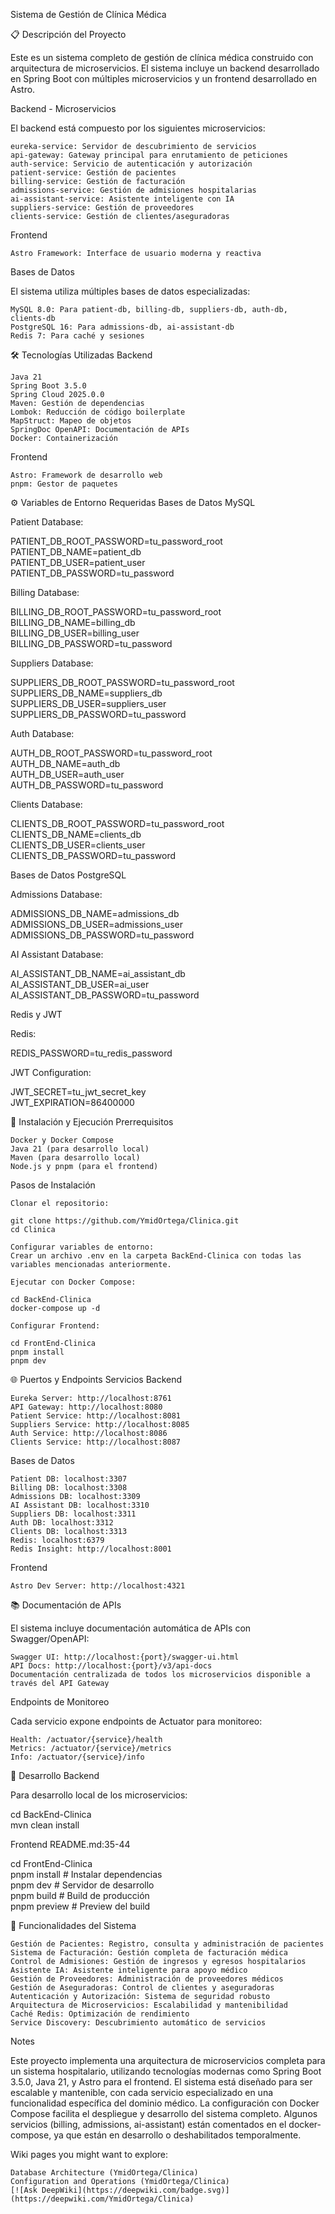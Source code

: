 Sistema de Gestión de Clínica Médica

📋 Descripción del Proyecto

Este es un sistema completo de gestión de clínica médica construido con arquitectura de microservicios. El sistema incluye un backend desarrollado en Spring Boot con múltiples microservicios y un frontend desarrollado en Astro.

Backend - Microservicios

El backend está compuesto por los siguientes microservicios:

    eureka-service: Servidor de descubrimiento de servicios
    api-gateway: Gateway principal para enrutamiento de peticiones
    auth-service: Servicio de autenticación y autorización
    patient-service: Gestión de pacientes
    billing-service: Gestión de facturación
    admissions-service: Gestión de admisiones hospitalarias
    ai-assistant-service: Asistente inteligente con IA
    suppliers-service: Gestión de proveedores
    clients-service: Gestión de clientes/aseguradoras

Frontend

    Astro Framework: Interface de usuario moderna y reactiva

Bases de Datos

El sistema utiliza múltiples bases de datos especializadas:

    MySQL 8.0: Para patient-db, billing-db, suppliers-db, auth-db, clients-db
    PostgreSQL 16: Para admissions-db, ai-assistant-db
    Redis 7: Para caché y sesiones

🛠️ Tecnologías Utilizadas
Backend

    Java 21
    Spring Boot 3.5.0
    Spring Cloud 2025.0.0
    Maven: Gestión de dependencias
    Lombok: Reducción de código boilerplate
    MapStruct: Mapeo de objetos
    SpringDoc OpenAPI: Documentación de APIs
    Docker: Containerización

Frontend

    Astro: Framework de desarrollo web
    pnpm: Gestor de paquetes

⚙️ Variables de Entorno Requeridas
Bases de Datos MySQL

Patient Database:

PATIENT_DB_ROOT_PASSWORD=tu_password_root  
PATIENT_DB_NAME=patient_db  
PATIENT_DB_USER=patient_user  
PATIENT_DB_PASSWORD=tu_password

Billing Database:

BILLING_DB_ROOT_PASSWORD=tu_password_root  
BILLING_DB_NAME=billing_db  
BILLING_DB_USER=billing_user  
BILLING_DB_PASSWORD=tu_password

Suppliers Database:

SUPPLIERS_DB_ROOT_PASSWORD=tu_password_root  
SUPPLIERS_DB_NAME=suppliers_db  
SUPPLIERS_DB_USER=suppliers_user  
SUPPLIERS_DB_PASSWORD=tu_password

Auth Database:

AUTH_DB_ROOT_PASSWORD=tu_password_root  
AUTH_DB_NAME=auth_db  
AUTH_DB_USER=auth_user  
AUTH_DB_PASSWORD=tu_password

Clients Database:

CLIENTS_DB_ROOT_PASSWORD=tu_password_root  
CLIENTS_DB_NAME=clients_db  
CLIENTS_DB_USER=clients_user  
CLIENTS_DB_PASSWORD=tu_password

Bases de Datos PostgreSQL

Admissions Database:

ADMISSIONS_DB_NAME=admissions_db  
ADMISSIONS_DB_USER=admissions_user  
ADMISSIONS_DB_PASSWORD=tu_password

AI Assistant Database:

AI_ASSISTANT_DB_NAME=ai_assistant_db  
AI_ASSISTANT_DB_USER=ai_user  
AI_ASSISTANT_DB_PASSWORD=tu_password

Redis y JWT

Redis:

REDIS_PASSWORD=tu_redis_password

JWT Configuration:

JWT_SECRET=tu_jwt_secret_key  
JWT_EXPIRATION=86400000

🚀 Instalación y Ejecución
Prerrequisitos

    Docker y Docker Compose
    Java 21 (para desarrollo local)
    Maven (para desarrollo local)
    Node.js y pnpm (para el frontend)

Pasos de Instalación

    Clonar el repositorio:

    git clone https://github.com/YmidOrtega/Clinica.git  
    cd Clinica

    Configurar variables de entorno:
    Crear un archivo .env en la carpeta BackEnd-Clinica con todas las variables mencionadas anteriormente.

    Ejecutar con Docker Compose:

    cd BackEnd-Clinica  
    docker-compose up -d

    Configurar Frontend:

    cd FrontEnd-Clinica  
    pnpm install  
    pnpm dev

🌐 Puertos y Endpoints
Servicios Backend

    Eureka Server: http://localhost:8761
    API Gateway: http://localhost:8080
    Patient Service: http://localhost:8081
    Suppliers Service: http://localhost:8085
    Auth Service: http://localhost:8086
    Clients Service: http://localhost:8087

Bases de Datos

    Patient DB: localhost:3307
    Billing DB: localhost:3308
    Admissions DB: localhost:3309
    AI Assistant DB: localhost:3310
    Suppliers DB: localhost:3311
    Auth DB: localhost:3312
    Clients DB: localhost:3313
    Redis: localhost:6379
    Redis Insight: http://localhost:8001

Frontend

    Astro Dev Server: http://localhost:4321

📚 Documentación de APIs

El sistema incluye documentación automática de APIs con Swagger/OpenAPI:

    Swagger UI: http://localhost:{port}/swagger-ui.html
    API Docs: http://localhost:{port}/v3/api-docs
    Documentación centralizada de todos los microservicios disponible a través del API Gateway

Endpoints de Monitoreo

Cada servicio expone endpoints de Actuator para monitoreo:

    Health: /actuator/{service}/health
    Metrics: /actuator/{service}/metrics
    Info: /actuator/{service}/info

🔧 Desarrollo
Backend

Para desarrollo local de los microservicios:

cd BackEnd-Clinica  
mvn clean install

Frontend README.md:35-44

cd FrontEnd-Clinica  
pnpm install          # Instalar dependencias  
pnpm dev              # Servidor de desarrollo  
pnpm build            # Build de producción  
pnpm preview          # Preview del build

🏥 Funcionalidades del Sistema

    Gestión de Pacientes: Registro, consulta y administración de pacientes
    Sistema de Facturación: Gestión completa de facturación médica
    Control de Admisiones: Gestión de ingresos y egresos hospitalarios
    Asistente IA: Asistente inteligente para apoyo médico
    Gestión de Proveedores: Administración de proveedores médicos
    Gestión de Aseguradoras: Control de clientes y aseguradoras
    Autenticación y Autorización: Sistema de seguridad robusto
    Arquitectura de Microservicios: Escalabilidad y mantenibilidad
    Caché Redis: Optimización de rendimiento
    Service Discovery: Descubrimiento automático de servicios

Notes

Este proyecto implementa una arquitectura de microservicios completa para un sistema hospitalario, utilizando tecnologías modernas como Spring Boot 3.5.0, Java 21, y Astro para el frontend. El sistema está diseñado para ser escalable y mantenible, con cada servicio especializado en una funcionalidad específica del dominio médico. La configuración con Docker Compose facilita el despliegue y desarrollo del sistema completo. Algunos servicios (billing, admissions, ai-assistant) están comentados en el docker-compose, ya que están en desarrollo o deshabilitados temporalmente.

Wiki pages you might want to explore:

    Database Architecture (YmidOrtega/Clinica)
    Configuration and Operations (YmidOrtega/Clinica)
    [![Ask DeepWiki](https://deepwiki.com/badge.svg)](https://deepwiki.com/YmidOrtega/Clinica)
